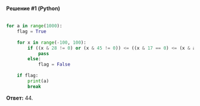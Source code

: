 #### Решение #1 (Python)
```python

for a in range(1000):
	flag = True
	
	for x in range(-100, 100):
		if ((x & 28 != 0) or (x & 45 != 0)) <= ((x & 17 == 0) <= (x & a != 0)):
			pass
		else:
			flag = False
	
	if flag:
		print(a)
		break
```

**Ответ:** 44.
